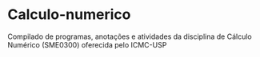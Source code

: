 # Calculo-numerico
Compilado de programas, anotações e atividades da disciplina de Cálculo Numérico (SME0300) oferecida pelo ICMC-USP
